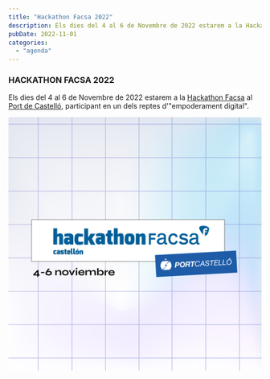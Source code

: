 ```yaml
---
title: "Hackathon Facsa 2022"
description: Els dies del 4 al 6 de Novembre de 2022 estarem a la Hackathon Facsa al Port de Castelló, participant en un dels reptes d'"empoderament digital".
pubDate: 2022-11-01
categories: 
  - "agenda"
---
```


### HACKATHON FACSA 2022

Els dies del 4 al 6 de Novembre de 2022 estarem a la [Hackathon Facsa](https://hackathoncastellon.es/) al [Port de Castelló](https://www.google.com/maps/place/Varadero+Rice+Club/@39.9734062,0.018731,221m/data=!3m1!1e3!4m6!3m5!1s0x129fffe9d53eee27:0x65073853ca113fd2!8m2!3d39.9741782!4d0.0167705!16s%2Fg%2F11nmjmt4xx?), participant en un dels reptes d'"empoderament digital".

 ![](images/hck22.POST_GENERICO_FECHAS_NUEVAS-07.png)
